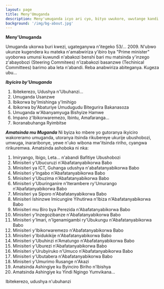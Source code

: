 ```yaml
---
layout: page
title: Meny'Umuganda
description: Meny'umuganda icyo ari cyo, bityo uwukore, uwutange kandi ube wanawusaba.
background: '/img/bg-about.jpg'
---
```


****Meny'Umuganda****

Umuganda ukorwa buri kwezi, ugateganywa n'itegeko 53/... 2009. N'ubwo ukunze kugendera ku mateka n'amabwiriza y'ibiro bya "Prime minister" uyoborwa umunsi kuwundi n'abakozi benshi bari mu matsinda y'inzego z'abayobozi (Steering Commitees) n'izabakozi basanzwe (Techinical Committees) barimo aba leta n'abandi. Reba anabwiriza abiteganya.
Kugeza ubu...

***Ibyiciro by'Umuganda***
1. Ibitekerezo, Udushya n'Ubuhanzi...
2. Umuganda Usanzwe
3. Ibikorwa by'Imishinga y'Imihigo
4. Ibikorwa by'Abaturiye Umudugudu Bitegurira Bakanasoza
5. Umuganda w'Abanyamyuga Bishyize Hamwe
6. Impano z'Ibikorwaremezo, Ibintu, Amafaranga...
7. Ikoranabuhanga Ryimbitse

***Amatsinda mu Muganda***
Ni byiza ko mbere yo gutoranya ikyiciro wakoreramo umuganda, utoranya itsinda rikubereye ukurije ubushobozi, umwuga, inararibonye, yewe n'uko wibona mw'itsinda ririho, cyangwa ririkuremwa. Amatsinda ashoboka ni nka:
1. Imiryango, Ibigo, Leta... n'abandi Bafitiye Ubushobozi
2. Minisiteri y'Ubucuruzi n'Abafatanyabikorwa Babo
3. Minisiteri ya ICT, Guhanga udushya n'abafatanyabikorwa Babo
4. Minisiteri y'Ingabo n'Abafatanyabikorwa Babo
5. Minisiteri y'Ubuzima n'Abafatanyabikorwa Babo
6. Minisiteri y'Uburinganire n'Iterambere ry'Umurango n'Abafatanyabikorwa Babo
7. Minisiteri ya Siporo n'Abafatanyabikorwa Babo
8. Minisiteri Ishinzwe Imicungire Yihutirwa n'Ibiza n'Abafatanyabikorwa Babo
9. Minisiteri mu Biro bya Perezida n'Abafatanyabikorwa Babo
10. Minisiteri y'Inzegozibanze n'Abafatanyabikorwa Babo
11. Minisiteri y'Imari, n'Igenamigambi ry'Ubukungu n'Abafatanyabikorwa Babo
12. Minisiteri y'Ibikorwaremezo n'Abafatanyabikorwa Babo
13. Minisiteri y'Ibidukikije n'Abafatanyabikorwa Babo
14. Minisiteri y'Ubuhinzi n'Amatungo n'Abafatanyabikorwa Babo
15. Minisiteri y'Uburezi n'Abafatanyabikorwa Babo
16. Minisiteri y'Urubyiruko n'Umuco n'Abafatanyabikorwa Babo
17. Minisiteri y'Ubutabera n'Abafatanyabikorwa Babo
18. Minisiteri y'Umurimo Rusange n'Akazi
19. Amatsinda Ashingiye ku Byinciro Biriho n'Ibishya
20. Amatsinda Ashingiye ku Yindi Ngingo Yumvikana...






Ibitekerezo, udushya n'ubuhanzi
